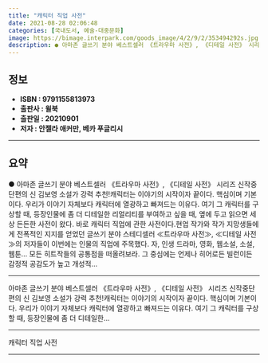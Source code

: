 ```yaml
---
title: "캐릭터 직업 사전"
date: 2021-08-28 02:06:48
categories: [국내도서, 예술-대중문화]
image: https://bimage.interpark.com/goods_image/4/2/9/2/353494292s.jpg
description: ● 아마존 글쓰기 분야 베스트셀러 《트라우마 사전》, 《디테일 사전》 시리즈 신작중단편의 신 김보영 소설가 강력 추천!캐릭터는 이야기의 시작이자 끝이다. 핵심이며 기본이다. 우리가 이야기 자체보다 캐릭터에 열광하고 빠져드는 이유다. 여기 그 캐릭터를 구상할 때, 등장인물에 좀 더 디테
---
```


## **정보**

- **ISBN : 9791155813973**
- **출판사 : 윌북**
- **출판일 : 20210901**
- **저자 : 안젤라 애커만, 베카 푸글리시**

------



## **요약**

●  아마존 글쓰기 분야 베스트셀러 《트라우마 사전》, 《디테일 사전》 시리즈 신작중단편의 신 김보영 소설가 강력 추천!캐릭터는 이야기의 시작이자 끝이다. 핵심이며 기본이다. 우리가 이야기 자체보다 캐릭터에 열광하고 빠져드는 이유다. 여기 그 캐릭터를 구상할 때, 등장인물에 좀 더 디테일한 리얼리티를 부여하고 싶을 때, 옆에 두고 읽으면 세상 든든한 사전이 왔다. 바로 캐릭터 직업에 관한 사전이다.현업 작가와 작가 지망생들에게 전폭적인 지지를 얻었던 글쓰기 분야 스테디셀러 ≪트라우마 사전≫, ≪디테일 사전≫의 저자들이 이번에는 인물의 직업에 주목했다. 자, 인생 드라마, 영화, 웹소설, 소설, 웹툰… 모든 히트작들의 공통점을 떠올려보라. 그 중심에는 언제나 히어로든 빌런이든 감정적 공감도가 높고 개성적...

------

아마존 글쓰기 분야 베스트셀러 《트라우마 사전》, 《디테일 사전》 시리즈 신작중단편의 신 김보영 소설가 강력 추천!캐릭터는 이야기의 시작이자 끝이다. 핵심이며 기본이다. 우리가 이야기 자체보다 캐릭터에 열광하고 빠져드는 이유다. 여기 그 캐릭터를 구상할 때, 등장인물에 좀 더 디테일한... 

------


캐릭터 직업 사전 

------


